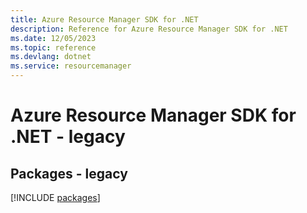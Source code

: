 ```yaml
---
title: Azure Resource Manager SDK for .NET
description: Reference for Azure Resource Manager SDK for .NET
ms.date: 12/05/2023
ms.topic: reference
ms.devlang: dotnet
ms.service: resourcemanager
---
```

# Azure Resource Manager SDK for .NET - legacy
## Packages - legacy
[!INCLUDE [packages](resource-manager-index.md)]